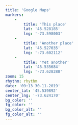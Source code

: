 ```yaml
---
title: 'Google Maps'
markers:
    -
        title: 'This place'
        lat: '45.528185'
        lng: '-73.598003'
    -
        title: 'Another place'
        lat: '45.527035'
        lng: '-73.602112'
    -
        title: 'Yet another'
        lat: '45.535684'
        lng: '-73.628288'
zoom: 15
rhythm: rhythm
date: '09:13 30-11-2019'
center_lat: '45.539892'
center_lng: '-73.624170'
bg_color: ''
fg_color: ''
bg_color_alt: ''
fg_color_alt: ''
---
```


